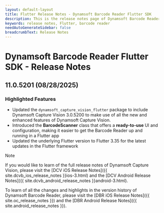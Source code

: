 ```yaml
---
layout: default-layout
title: Flutter Release Notes - Dynamsoft Barcode Reader Flutter SDK
description: This is the release notes page of Dynamsoft Barcode Reader for Flutter SDK.
keywords: release notes, Flutter, barcode reader
needAutoGenerateSidebar: false
breadcrumbText: Release Notes
---
```


# Dynamsoft Barcode Reader Flutter SDK - Release Notes

## 11.0.5201 (08/28/2025)

### Highlighted Features

- Updated the `dynamsoft_capture_vision_flutter` package to include Dynamsoft Capture Vision 3.0.5200 to make use of all the new and enhanced features of Dynamsoft Capture Vision.
- Introduced the **BarcodeScanner** class that offers a **ready-to-use** UI and configuration, making it easier to get the Barcode Reader up and running in a Flutter app
- Updated the underlying Flutter version to Flutter 3.35 for the latest updates in the Flutter framework

> [!NOTE]
> If you would like to learn of the full release notes of Dynamsoft Capture Vision, please visit the [DCV iOS Release Notes]({{ site.dcvb_ios_release_notes }}ios-3.html) and the [DCV Android Release Notes]({{ site.dcvb_android_release_notes }}android-3.html).
>
> To learn of all the changes and highlights in the version history of Dynamsoft Barcode Reader, please visit the [DBR iOS Release Notes]({{ site.oc_release_notes }}) and the [DBR Android Release Notes]({{ site.android_release_notes }}).

